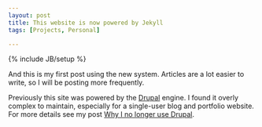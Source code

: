 ```yaml
---
layout: post
title: This website is now powered by Jekyll
tags: [Projects, Personal]

---
```

{% include JB/setup %}

And this is my first post using the new system. Articles are a lot easier to
write, so I will be posting more frequently.

Previously this site was powered by the [Drupal] engine. I found it overly
complex to maintain, especially for a single-user blog and portfolio website.
For more details see my post [Why I no longer use Drupal].

[Drupal]: http://drupal.org
[Why I no longer use Drupal]: /articles/2012/12/16/why-i-no-longer-use-drupal/